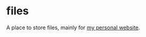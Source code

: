 # files
A place to store files, mainly for [my personal website](https://www.sites.google.com/view/adwaygirish).
